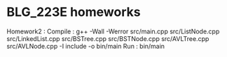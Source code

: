 # BLG_223E homeworks

Homework2 :
Compile : g++ -Wall -Werror src/main.cpp src/ListNode.cpp src/LinkedList.cpp src/BSTree.cpp src/BSTNode.cpp src/AVLTree.cpp src/AVLNode.cpp -I include -o bin/main
Run     : bin/main